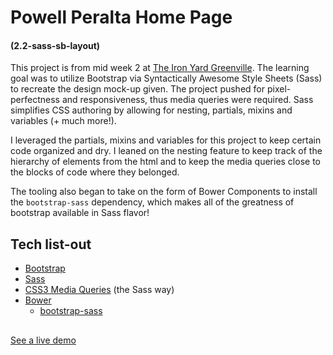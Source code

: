# Powell Peralta Home Page
#### (2.2-sass-sb-layout)

This project is from mid week 2 at [The Iron Yard Greenville](https://theironyard.com). The learning goal was to utilize Bootstrap via Syntactically Awesome Style Sheets (Sass) to recreate the design mock-up given. The project pushed for pixel-perfectness and responsiveness, thus media queries were required. Sass simplifies CSS authoring by allowing for nesting, partials, mixins and variables (+ much more!). 

I leveraged the partials, mixins and variables for this project to keep certain code organized and dry. I leaned on the nesting feature to keep track of the hierarchy of elements from the html and to keep the media queries close to the blocks of code where they belonged.

The tooling also began to take on the form of Bower Components to install the `bootstrap-sass` dependency, which makes all of the greatness of bootstrap available in Sass flavor!

## Tech list-out
+ [Bootstrap](http://getbootstrap.com/)
+ [Sass](http://sass-lang.com/)
+ [CSS3 Media Queries](https://developer.mozilla.org/en-US/docs/Web/CSS/Media_Queries) (the Sass way)
+ [Bower](https://bower.io/)
    - [bootstrap-sass](https://github.com/twbs/bootstrap-sass)

##
 [See a live demo](https://imarrsh.github.io/2.2-sass-sb-layout/)